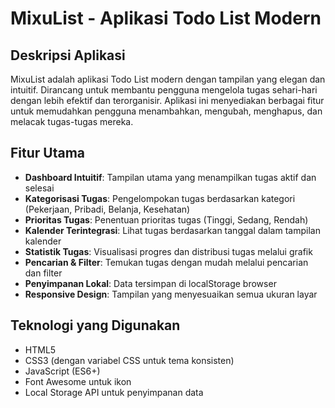 # MixuList - Aplikasi Todo List Modern

## Deskripsi Aplikasi

MixuList adalah aplikasi Todo List modern dengan tampilan yang elegan dan intuitif. Dirancang untuk membantu pengguna mengelola tugas sehari-hari dengan lebih efektif dan terorganisir. Aplikasi ini menyediakan berbagai fitur untuk memudahkan pengguna menambahkan, mengubah, menghapus, dan melacak tugas-tugas mereka.

## Fitur Utama

- **Dashboard Intuitif**: Tampilan utama yang menampilkan tugas aktif dan selesai
- **Kategorisasi Tugas**: Pengelompokan tugas berdasarkan kategori (Pekerjaan, Pribadi, Belanja, Kesehatan)
- **Prioritas Tugas**: Penentuan prioritas tugas (Tinggi, Sedang, Rendah)
- **Kalender Terintegrasi**: Lihat tugas berdasarkan tanggal dalam tampilan kalender
- **Statistik Tugas**: Visualisasi progres dan distribusi tugas melalui grafik
- **Pencarian & Filter**: Temukan tugas dengan mudah melalui pencarian dan filter
- **Penyimpanan Lokal**: Data tersimpan di localStorage browser
- **Responsive Design**: Tampilan yang menyesuaikan semua ukuran layar

## Teknologi yang Digunakan

- HTML5
- CSS3 (dengan variabel CSS untuk tema konsisten)
- JavaScript (ES6+)
- Font Awesome untuk ikon
- Local Storage API untuk penyimpanan data


   
